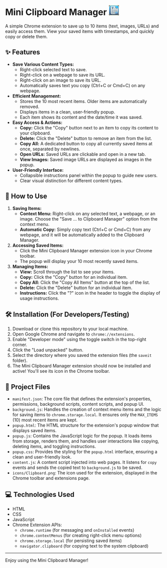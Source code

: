 # Mini Clipboard Manager <img src="icons/Clipboard.png" alt="Clipboard Manager Logo" width="32" height="32">

A simple Chrome extension to save up to 10 items (text, images, URLs) and easily access them. View your saved items with timestamps, and quickly copy or delete them.

## ✨ Features

*   **Save Various Content Types:**
    *   Right-click selected text to save.
    *   Right-click on a webpage to save its URL.
    *   Right-click on an image to save its URL.
    *   Automatically saves text you copy (Ctrl+C or Cmd+C) on any webpage.
*   **Efficient Management:**
    *   Stores the 10 most recent items. Older items are automatically removed.
    *   Displays items in a clean, user-friendly popup.
    *   Each item shows its content and the date/time it was saved.
*   **Easy Access & Actions:**
    *   **Copy:** Click the "Copy" button next to an item to copy its content to your clipboard.
    *   **Delete:** Click the "Delete" button to remove an item from the list.
    *   **Copy All:** A dedicated button to copy all currently saved items at once, separated by newlines.
    *   **Open URLs:** Saved URLs are clickable and open in a new tab.
    *   **View Images:** Saved image URLs are displayed as images in the popup.
*   **User-Friendly Interface:**
    *   Collapsible instructions panel within the popup to guide new users.
    *   Clear visual distinction for different content types.

## 🚀 How to Use

1.  **Saving Items:**
    *   **Context Menu:** Right-click on any selected text, a webpage, or an image. Choose the "Save ... to Clipboard Manager" option from the context menu.
    *   **Automatic Copy:** Simply copy text (Ctrl+C or Cmd+C) from any webpage, and it will be automatically added to the Clipboard Manager.
2.  **Accessing Saved Items:**
    *   Click the Mini Clipboard Manager extension icon in your Chrome toolbar.
    *   The popup will display your 10 most recently saved items.
3.  **Managing Items:**
    *   **View:** Scroll through the list to see your items.
    *   **Copy:** Click the "Copy" button for an individual item.
    *   **Copy All:** Click the "Copy All Items" button at the top of the list.
    *   **Delete:** Click the "Delete" button for an individual item.
    *   **Instructions:** Click the "?" icon in the header to toggle the display of usage instructions.

## 🛠️ Installation (For Developers/Testing)

1.  Download or clone this repository to your local machine.
2.  Open Google Chrome and navigate to `chrome://extensions`.
3.  Enable "Developer mode" using the toggle switch in the top-right corner.
4.  Click the "Load unpacked" button.
5.  Select the directory where you saved the extension files (the `saveit` folder).
6.  The Mini Clipboard Manager extension should now be installed and active! You'll see its icon in the Chrome toolbar.

## 📁 Project Files

*   `manifest.json`: The core file that defines the extension's properties, permissions, background scripts, content scripts, and popup UI.
*   `background.js`: Handles the creation of context menu items and the logic for saving items to `chrome.storage.local`. It ensures only the `MAX_ITEMS` (10) most recent items are kept.
*   `popup.html`: The HTML structure for the extension's popup window that displays saved items.
*   `popup.js`: Contains the JavaScript logic for the popup. It loads items from storage, renders them, and handles user interactions like copying, deleting items, and toggling instructions.
*   `popup.css`: Provides the styling for the `popup.html` interface, ensuring a clean and user-friendly look.
*   `content.js`: A content script injected into web pages. It listens for `copy` events and sends the copied text to `background.js` to be saved.
*   `icons/Clipboard.png`: The icon used for the extension, displayed in the Chrome toolbar and extensions page.

## 💻 Technologies Used

*   HTML
*   CSS
*   JavaScript
*   Chrome Extension APIs:
    *   `chrome.runtime` (for messaging and `onInstalled` events)
    *   `chrome.contextMenus` (for creating right-click menu options)
    *   `chrome.storage.local` (for persisting saved items)
    *   `navigator.clipboard` (for copying text to the system clipboard)

---

Enjoy using the Mini Clipboard Manager!